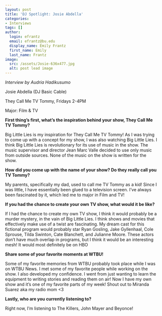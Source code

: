 ```yaml
---
layout: post
title: 'DJ Spotlight: Josie Abdella'
categories:
- Interviews
tags: []
author:
  login: efrantz
  email: efrantz@bu.edu
  display_name: Emily Frantz
  first_name: Emily
  last_name: Frantz
image:
  src: /assets/Josie-636x477.jpg
  alt: post lead image
---
```


_Interview by Audria Hadikusumo_

Josie Abdella (DJ Basic Cable)

They Call Me TV Tommy, Fridays 2-4PM

Major: Film & TV

**First thing’s first, what’s the inspiration behind your show, They Call Me TV Tommy?**

Big Little Lies is my inspiration for They Call Me TV Tommy! As I was trying to come up with a concept for my show, I was also watching Big Little Lies. I think Big Little Lies is revolutionary for its use of music in the show. The music supervisor and director Jean Marc Valle decided to use only music from outside sources. None of the music on the show is written for the show.

**How did you come up with the name of your show? Do they really call you TV Tommy?**

My parents, specifically my dad, used to call me TV Tommy as a kid! Since I was little, I have essentially been glued to a television screen. I’ve always been fascinated by it, which led me to major in Film and TV!

**If you had the chance to create your own TV show, what would it be like?**

If I had the chance to create my own TV show, I think it would probably be a murder mystery, in the vain of Big Little Lies. I think shows and movies that effectively make use of a twist are fascinating. My dream cast for this fictional program would probably star Ryan Gosling, Jake Gyllenhaal, Cole Sprouse, Tilda Swinton, Cate Blanchett, and Julianne Moore. These actors don’t have much overlap in programs, but I think it would be an interesting mesh! It would most definitely be on HBO

**Share some of your favorite moments at WTBU!**

Some of my favorite memories from WTBU probably took place while I was on WTBU News. I met some of my favorite people while working on the show. I also developed my confidence. I went from just wanting to learn the equipment to writing stories and reading them on air! Now I have my own show and it’s one of my favorite parts of my week! Shout out to Miranda Suarez aka my radio mom <3

**Lastly, who are you currently listening to?**

Right now, I’m listening to The Killers, John Mayer and Beyonce!
